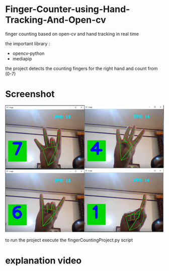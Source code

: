 # Finger-Counter-using-Hand-Tracking-And-Open-cv
finger counting based on open-cv and hand tracking in real time

the important library :
- opencv-python
- mediapip

the project detects the counting fingers for the right hand and count from (0-7)

# Screenshot
![](fingerCounting.png)

to run the project execute the fingerCountingProject.py script

# explanation video
